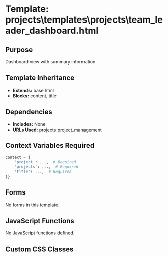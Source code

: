 # Template: projects\templates\projects\team_leader_dashboard.html

## Purpose
Dashboard view with summary information

## Template Inheritance
- **Extends:** base.html
- **Blocks:** content, title

## Dependencies
- **Includes:** None
- **URLs Used:** projects:project_management

## Context Variables Required
```python
context = {
    'project': ...,  # Required
    'projects': ...,  # Required
    'title': ...,  # Required
}}
```

## Forms
No forms in this template.

## JavaScript Functions
No JavaScript functions defined.

## Custom CSS Classes
